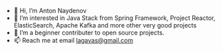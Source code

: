 - 👋 Hi, I’m Anton Naydenov
- 👀 I’m interested in Java Stack from Spring Framework, Project Reactor, ElasticSearch, Apache Kafka and more other very good projects
- 🌱 I’m a beginner contributer to open source projects.
- 📫 Reach me at email lagavas@gmail.com
